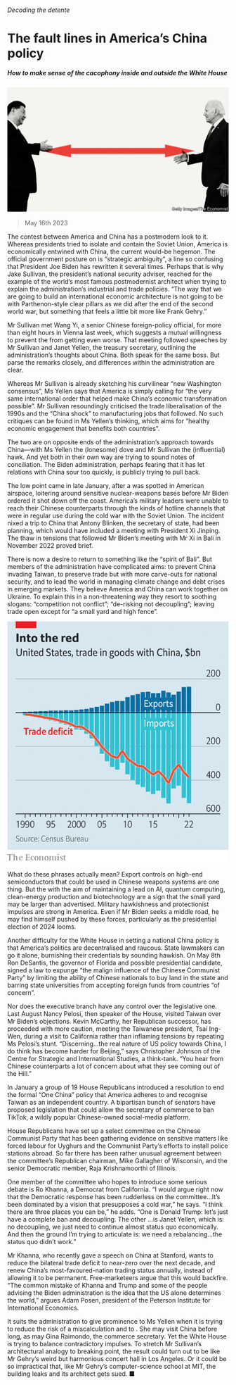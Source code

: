 ###### Decoding the detente

# The fault lines in America’s China policy 

##### How to make sense of the cacophony inside and outside the White House 

![image](images/20230520_USD001.jpg) 

> May 16th 2023 

The contest between America and China has a postmodern look to it. Whereas presidents tried to isolate and contain the Soviet Union, America is economically entwined with China, the current would-be hegemon. The official government posture on  is “strategic ambiguity”, a line so confusing that President Joe Biden has rewritten it several times. Perhaps that is why Jake Sullivan, the president’s national security adviser, reached for the example of the world’s most famous postmodernist architect when trying to explain the administration’s industrial and trade policies. “The way that we are going to build an international economic architecture is not going to be with Parthenon-style clear pillars as we did after the end of the second world war, but something that feels a little bit more like Frank Gehry.”

Mr Sullivan met Wang Yi, a senior Chinese foreign-policy official, for more than eight hours in Vienna last week, which suggests a mutual willingness to prevent the  from getting even worse. That meeting followed speeches by Mr Sullivan and Janet Yellen, the treasury secretary, outlining the administration’s thoughts about China. Both speak for the same boss. But parse the remarks closely, and differences within the administration are clear. 

Whereas Mr Sullivan is already sketching his curvilinear “new Washington consensus”, Ms Yellen says that America is simply calling for “the very same international order that helped make China’s economic transformation possible”. Mr Sullivan resoundingly criticised the trade liberalisation of the 1990s and the “China shock” to manufacturing jobs that followed. No such critiques can be found in Ms Yellen’s thinking, which aims for “healthy economic engagement that benefits both countries”. 

The two are on opposite ends of the administration’s approach towards China—with Ms Yellen the (lonesome) dove and Mr Sullivan the (influential) hawk. And yet both in their own way are trying to sound notes of conciliation. The Biden administration, perhaps fearing that it has let relations with China sour too quickly, is publicly trying to pull back.

The low point came in late January, after a  was spotted in American airspace, loitering around sensitive nuclear-weapons bases before Mr Biden ordered it shot down off the coast. America’s military leaders were unable to reach their Chinese counterparts through the kinds of hotline channels that were in regular use during the cold war with the Soviet Union. The incident nixed a trip to China that Antony Blinken, the secretary of state, had been planning, which would have included a meeting with President Xi Jinping. The thaw in tensions that followed Mr Biden’s meeting with Mr Xi in Bali in November 2022 proved brief. 

There is now a desire to return to something like the “spirit of Bali”. But members of the administration have complicated aims: to prevent China invading Taiwan, to preserve trade but with more carve-outs for national security, and to lead the world in managing climate change and debt crises in emerging markets. They believe America and China can work together on Ukraine. To explain this in a non-threatening way they resort to soothing slogans: “competition not conflict”; “de-risking not decoupling”; leaving trade open except for “a small yard and high fence”. 

![image](images/20230520_USC181.png) 


What do these phrases actually mean? Export controls on high-end semiconductors that could be used in Chinese weapons systems are one thing. But the  with the aim of maintaining a lead on AI, quantum computing, clean-energy production and biotechnology are a sign that the small yard may be larger than advertised. Military hawkishness and protectionist impulses are strong in America. Even if Mr Biden seeks a middle road, he may find himself pushed by these forces, particularly as the presidential election of 2024 looms.

Another difficulty for the White House in setting a national China policy is that America’s politics are decentralised and raucous. State lawmakers can go it alone, burnishing their credentials by sounding hawkish. On May 8th Ron DeSantis, the governor of Florida and possible presidential candidate, signed a law to expunge “the malign influence of the Chinese Communist Party” by limiting the ability of Chinese nationals to buy land in the state and barring state universities from accepting foreign funds from countries “of concern”.

Nor does the executive branch have any control over the legislative one. Last August Nancy Pelosi, then speaker of the House, visited Taiwan over Mr Biden’s objections. Kevin McCarthy, her Republican successor, has proceeded with more caution, meeting the Taiwanese president, Tsai Ing-Wen, during a visit to California rather than inflaming tensions by repeating Ms Pelosi’s stunt. “Discerning…the real nature of US policy towards China, I do think has become harder for Beijing,” says Christopher Johnson of the Centre for Strategic and International Studies, a think-tank. “You hear from Chinese counterparts a lot of concern about what they see coming out of the Hill.”

In January a group of 19 House Republicans introduced a resolution to end the formal “One China” policy that America adheres to and recognise Taiwan as an independent country. A bipartisan bunch of senators have proposed legislation that could allow the secretary of commerce to ban TikTok, a wildly popular Chinese-owned social-media platform. 

House Republicans have set up a select committee on the Chinese Communist Party that has been gathering evidence on sensitive matters like forced labour for Uyghurs and the Communist Party’s efforts to install police stations abroad. So far there has been rather unusual agreement between the committee’s Republican chairman, Mike Gallagher of Wisconsin, and the senior Democratic member, Raja Krishnamoorthi of Illinois.

One member of the committee who hopes to introduce some serious debate is Ro Khanna, a Democrat from California. “I would argue right now that the Democratic response has been rudderless on the committee…It’s been dominated by a vision that presupposes a cold war,” he says. “I think there are three places you can be,” he adds. “One is Donald Trump: let’s just have a complete ban and decoupling. The other …is Janet Yellen, which is: no decoupling, we just need to continue almost status quo economically. And then the ground I’m trying to articulate is: we need a rebalancing…the status quo didn’t work.”

Mr Khanna, who recently gave a speech on China at Stanford, wants to reduce the bilateral trade deficit to near-zero over the next decade, and renew China’s most-favoured-nation trading status annually, instead of allowing it to be permanent. Free-marketeers argue that this would backfire. “The common mistake of Khanna and Trump and some of the people advising the Biden administration is the idea that the US alone determines the world,” argues Adam Posen, president of the Peterson Institute for International Economics.

It suits the administration to give prominence to Ms Yellen when it is trying to reduce the risk of a miscalculation and to . She may visit China before long, as may Gina Raimondo, the commerce secretary. Yet the White House is trying to balance contradictory impulses. To stretch Mr Sullivan’s architectural analogy to breaking point, the result could turn out to be like Mr Gehry’s weird but harmonious concert hall in Los Angeles. Or it could be so impractical that, like Mr Gehry’s computer-science school at MIT, the building leaks and its architect gets sued. ■


